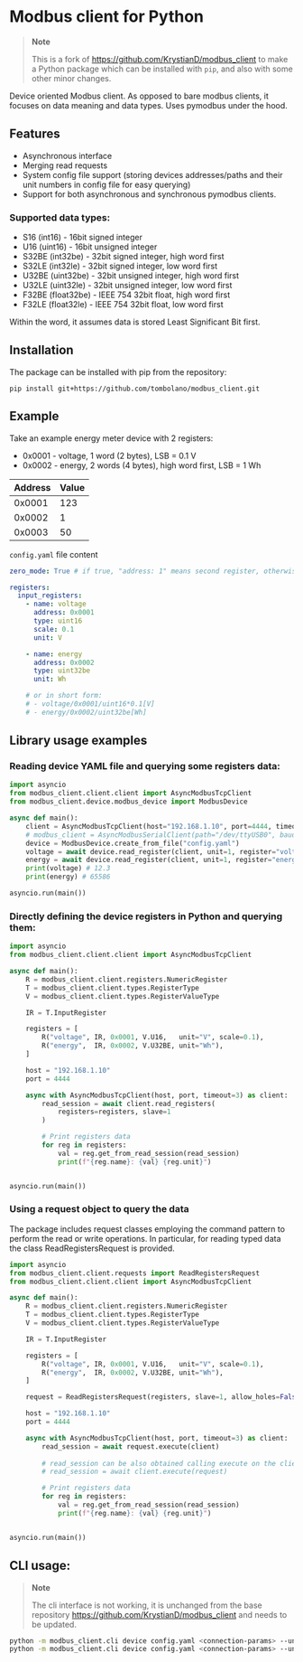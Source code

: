 # Modbus client for Python

> **Note**
>
> This is a fork of https://github.com/KrystianD/modbus_client to make a Python package which can be installed with `pip`, and also with some other minor changes. 


Device oriented Modbus client. As opposed to bare modbus clients, it focuses on data meaning and data types. Uses pymodbus under the hood.


## Features
- Asynchronous interface
- Merging read requests
- System config file support (storing devices addresses/paths and their unit numbers in config file for easy querying)
- Support for both asynchronous and synchronous pymodbus clients.


### Supported data types:
- S16 (int16) - 16bit signed integer
- U16 (uint16) - 16bit unsigned integer
- S32BE (int32be) - 32bit signed integer, high word first
- S32LE (int32le) - 32bit signed integer, low word first
- U32BE (uint32be) - 32bit unsigned integer, high word first
- U32LE (uint32le) - 32bit unsigned integer, low word first
- F32BE (float32be) - IEEE 754 32bit float, high word first
- F32LE (float32le) - IEEE 754 32bit float, low word first

Within the word, it assumes data is stored Least Significant Bit first.


## Installation
The package can be installed with pip from the repository:

```
pip install git+https://github.com/tombolano/modbus_client.git
```


## Example
Take an example energy meter device with 2 registers:

- 0x0001 - voltage, 1 word (2 bytes), LSB = 0.1 V
- 0x0002 - energy, 2 words (4 bytes), high word first, LSB = 1 Wh


| Address | Value |
|---------|-------|
|  0x0001 |   123 |
|  0x0002 |     1 |
|  0x0003 |    50 |


`config.yaml` file content

```yaml
zero_mode: True # if true, "address: 1" means second register, otherwise, "address: 1" means first register

registers:
  input_registers:
    - name: voltage
      address: 0x0001
      type: uint16
      scale: 0.1
      unit: V

    - name: energy
      address: 0x0002
      type: uint32be
      unit: Wh

    # or in short form:
    # - voltage/0x0001/uint16*0.1[V]
    # - energy/0x0002/uint32be[Wh] 
```

## Library usage examples

### Reading device YAML file and querying some registers data:
```python
import asyncio
from modbus_client.client.client import AsyncModbusTcpClient
from modbus_client.device.modbus_device import ModbusDevice

async def main():
    client = AsyncModbusTcpClient(host="192.168.1.10", port=4444, timeout=3)
    # modbus_client = AsyncModbusSerialClient(path="/dev/ttyUSB0", baudrate=9600, stopbits=1, parity='N', timeout=3)
    device = ModbusDevice.create_from_file("config.yaml")
    voltage = await device.read_register(client, unit=1, register="voltage")
    energy = await device.read_register(client, unit=1, register="energy")
    print(voltage) # 12.3
    print(energy) # 65586

asyncio.run(main())
```

### Directly defining the device registers in Python and querying them:
```python
import asyncio
from modbus_client.client.client import AsyncModbusTcpClient

async def main():
    R = modbus_client.client.registers.NumericRegister
    T = modbus_client.client.types.RegisterType
    V = modbus_client.client.types.RegisterValueType

    IR = T.InputRegister

    registers = [
        R("voltage", IR, 0x0001, V.U16,   unit="V", scale=0.1),
        R("energy",  IR, 0x0002, V.U32BE, unit="Wh"),
    ]

    host = "192.168.1.10"
    port = 4444

    async with AsyncModbusTcpClient(host, port, timeout=3) as client:
        read_session = await client.read_registers(
            registers=registers, slave=1
        )

        # Print registers data
        for reg in registers:
            val = reg.get_from_read_session(read_session)
            print(f"{reg.name}: {val} {reg.unit}")


asyncio.run(main())
```

### Using a request object to query the data

The package includes request classes employing the command pattern to perform the read or write operations. In particular, for reading typed data the class ReadRegistersRequest is provided.

```python
import asyncio
from modbus_client.client.requests import ReadRegistersRequest
from modbus_client.client.client import AsyncModbusTcpClient

async def main():
    R = modbus_client.client.registers.NumericRegister
    T = modbus_client.client.types.RegisterType
    V = modbus_client.client.types.RegisterValueType

    IR = T.InputRegister

    registers = [
        R("voltage", IR, 0x0001, V.U16,   unit="V", scale=0.1),
        R("energy",  IR, 0x0002, V.U32BE, unit="Wh"),
    ]

    request = ReadRegistersRequest(registers, slave=1, allow_holes=False)

    host = "192.168.1.10"
    port = 4444

    async with AsyncModbusTcpClient(host, port, timeout=3) as client:
        read_session = await request.execute(client)
        
        # read_session can be also obtained calling execute on the client:
        # read_session = await client.execute(request)

        # Print registers data
        for reg in registers:
            val = reg.get_from_read_session(read_session)
            print(f"{reg.name}: {val} {reg.unit}")


asyncio.run(main())
```


## CLI usage:

> **Note**
>
> The cli interface is not working, it is unchanged from the base repository https://github.com/KrystianD/modbus_client and needs to be updated. 

```bash
python -m modbus_client.cli device config.yaml <connection-params> --unit 1 read voltage
python -m modbus_client.cli device config.yaml <connection-params> --unit 1 read energy
```

